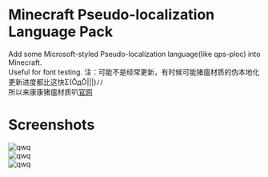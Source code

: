 # Minecraft Pseudo-localization Language Pack

Add some Microsoft-styled Pseudo-localization language(like qps-ploc) into Minecraft.
<br>Useful for font testing.<be>
注：可能不是经常更新，有时候可能猪瘟材质的伪本地化更新进度都比这快Σ(ŎдŎ|||)ﾉﾉ<br>所以来康康猪瘟材质叭[官网](https://zw.mingbaitalk.cn/index.php/zwpack)

# Screenshots

![qwq](https://zw.mingbaitalk.cn/wp-content/uploads/2022/08/23aaf18ca1d1a780.jpg)
<br>
![qwq](http://zw.mingbaitalk.cn/wp-content/uploads/2023/01/2022-12-19_07.43.10.png)
<br>
![qwq](http://zw.mingbaitalk.cn/wp-content/uploads/2023/01/2022-12-25_11.10.32.png)
<br>
